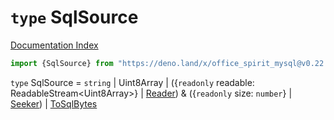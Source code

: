 # `type` SqlSource

[Documentation Index](../README.md)

```ts
import {SqlSource} from "https://deno.land/x/office_spirit_mysql@v0.22.0/mod.ts"
```

`type` SqlSource = `string` | Uint8Array | (\{`readonly` readable: ReadableStream\<Uint8Array>} | [Reader](../interface.Reader/README.md)) \& (\{`readonly` size: `number`} | [Seeker](../interface.Seeker/README.md)) | [ToSqlBytes](../private.interface.ToSqlBytes/README.md)